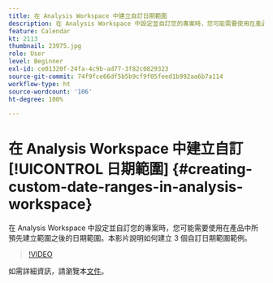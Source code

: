 ```yaml
---
title: 在 Analysis Workspace 中建立自訂日期範圍
description: 在 Analysis Workspace 中設定並自訂您的專案時，您可能需要使用在產品中所預先建立範圍之後的日期範圍。本影片說明如何建立 3 個自訂日期範圍範例。
feature: Calendar
kt: 2113
thumbnail: 23975.jpg
role: User
level: Beginner
exl-id: ce01320f-24fa-4c9b-ad77-3f82c0829323
source-git-commit: 74f9fce66df5b5b9cf9f05feed1b992aa6b7a114
workflow-type: ht
source-wordcount: '106'
ht-degree: 100%

---
```


# 在 Analysis Workspace 中建立自訂[!UICONTROL 日期範圍] {#creating-custom-date-ranges-in-analysis-workspace}

在 Analysis Workspace 中設定並自訂您的專案時，您可能需要使用在產品中所預先建立範圍之後的日期範圍。本影片說明如何建立 3 個自訂日期範圍範例。

>[!VIDEO](https://video.tv.adobe.com/v/23975/?quality=12&learn=on)

如需詳細資訊，請瀏覽本[文件](https://experienceleague.adobe.com/docs/analytics/analyze/analysis-workspace/components/calendar-date-ranges/custom-date-ranges.html?lang=zh-Hant)。
